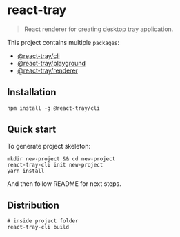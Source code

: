 # react-tray

> React renderer for creating desktop tray application.

This project contains multiple `packages`:

- [@react-tray/cli](./packages/cli/README.md)
- [@react-tray/playground](./packages/playground/README.md)
- [@react-tray/renderer](./packages/renderer/README.md)

## Installation

```
npm install -g @react-tray/cli
```

## Quick start

To generate project skeleton:

```
mkdir new-project && cd new-project 
react-tray-cli init new-project
yarn install
```

And then follow README for next steps.

## Distribution

```
# inside project folder
react-tray-cli build
```

